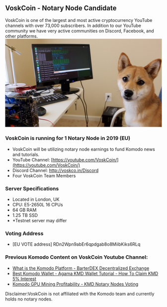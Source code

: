 ## VoskCoin - Notary Node Candidate
VoskCoin is one of the largest and most active cryptocurrency YouTube channels with over 73,000 subscribers. In addition to our YouTube community we have very active communities on Discord, Facebook, and other platforms.
![](tailsCTO.jpg)

### VoskCoin is running for 1 Notary Node in 2019 (EU)
* VoskCoin will be utilizing notary node earnings to fund Komodo news and tutorials.
* YouTube Channel: [https://youtube.com/VoskCoin/](https://youtube.com/VoskCoin/)
* Discord Channel: http://voskco.in/Discord
* Four VoskCoin Team Members

### Server Specifications
* Located in London, UK
* CPU: E5-2650L 16 CPUs
* 64 GB RAM
* 1.25 TB SSD
* *Testnet server may differ

### Voting Address
* [EU VOTE address]
RDn2Wpn9abEr6qpdgab8o8MiibKiks6RLq

### Previous Komodo Content on VoskCoin Youtube Channel:
* [What is the Komodo Platform - BarterDEX Decentralized Exchange](https://www.youtube.com/watch?v=TGKazUHue6w)
* [Best Komodo Wallet - Agama KMD Wallet Tutorial - How To Claim KMD 5% Interest](https://www.youtube.com/watch?v=OYjs2NPJsLU)
* [Komodo GPU Mining Profitability - KMD Notary Nodes Voting](https://www.youtube.com/watch?v=fi-Y43hrHD8)

Disclaimer:VoskCoin is not affiliated with the Komodo team and currently holds no notary nodes.